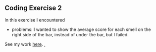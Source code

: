 ## Coding Exercise 2

In this exercise I encountered
- problems: I wanted to show the average score for each smell on the right side of the bar, instead of under the bar, but I failed.

See my work [here](https://alexwang624.github.io/cdv-student/coding-exercises/coding-foundation/coding-exercise-2/).
̨
